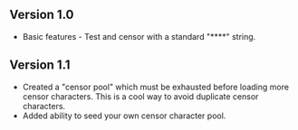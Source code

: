 ## Version 1.0
* Basic features - Test and censor with a standard "****" string.

## Version 1.1
* Created a "censor pool" which must be exhausted before loading more censor
characters. This is a cool way to avoid duplicate censor characters.
* Added ability to seed your own censor character pool.
